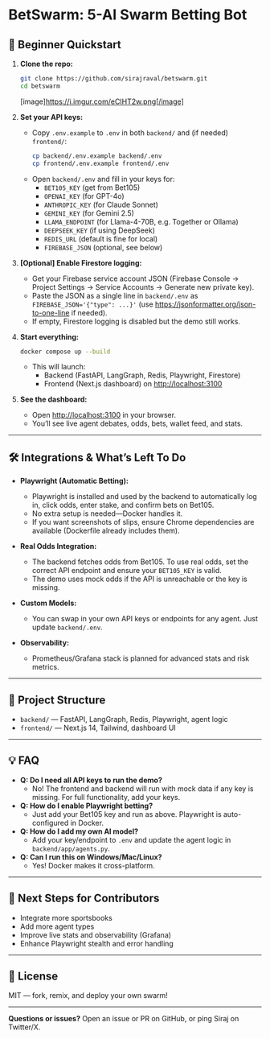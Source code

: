 # BetSwarm: 5-AI Swarm Betting Bot

## 🚀 Beginner Quickstart

1. **Clone the repo:**
   ```bash
   git clone https://github.com/sirajraval/betswarm.git
   cd betswarm
   ```

   [image]https://i.imgur.com/eCIHT2w.png[/image]

2. **Set your API keys:**
   - Copy `.env.example` to `.env` in both `backend/` and (if needed) `frontend/`:
     ```bash
     cp backend/.env.example backend/.env
     cp frontend/.env.example frontend/.env
     ```
   - Open `backend/.env` and fill in your keys for:
     - `BET105_KEY` (get from Bet105)
     - `OPENAI_KEY` (for GPT-4o)
     - `ANTHROPIC_KEY` (for Claude Sonnet)
     - `GEMINI_KEY` (for Gemini 2.5)
     - `LLAMA_ENDPOINT` (for Llama-4-70B, e.g. Together or Ollama)
     - `DEEPSEEK_KEY` (if using DeepSeek)
     - `REDIS_URL` (default is fine for local)
     - `FIREBASE_JSON` (optional, see below)

3. **[Optional] Enable Firestore logging:**
   - Get your Firebase service account JSON (Firebase Console → Project Settings → Service Accounts → Generate new private key).
   - Paste the JSON as a single line in `backend/.env` as `FIREBASE_JSON='{"type": ...}'` (use https://jsonformatter.org/json-to-one-line if needed).
   - If empty, Firestore logging is disabled but the demo still works.

4. **Start everything:**
   ```bash
   docker compose up --build
   ```
   - This will launch:
     - Backend (FastAPI, LangGraph, Redis, Playwright, Firestore)
     - Frontend (Next.js dashboard) on [http://localhost:3100](http://localhost:3100)

5. **See the dashboard:**
   - Open [http://localhost:3100](http://localhost:3100) in your browser.
   - You’ll see live agent debates, odds, bets, wallet feed, and stats.

---

## 🛠️ Integrations & What’s Left To Do

- **Playwright (Automatic Betting):**
  - Playwright is installed and used by the backend to automatically log in, click odds, enter stake, and confirm bets on Bet105.
  - No extra setup is needed—Docker handles it.
  - If you want screenshots of slips, ensure Chrome dependencies are available (Dockerfile already includes them).

- **Real Odds Integration:**
  - The backend fetches odds from Bet105. To use real odds, set the correct API endpoint and ensure your `BET105_KEY` is valid.
  - The demo uses mock odds if the API is unreachable or the key is missing.

- **Custom Models:**
  - You can swap in your own API keys or endpoints for any agent. Just update `backend/.env`.

- **Observability:**
  - Prometheus/Grafana stack is planned for advanced stats and risk metrics.

---

## 🧩 Project Structure

- `backend/` — FastAPI, LangGraph, Redis, Playwright, agent logic
- `frontend/` — Next.js 14, Tailwind, dashboard UI

---

## 💡 FAQ

- **Q: Do I need all API keys to run the demo?**
  - No! The frontend and backend will run with mock data if any key is missing. For full functionality, add your keys.
- **Q: How do I enable Playwright betting?**
  - Just add your Bet105 key and run as above. Playwright is auto-configured in Docker.
- **Q: How do I add my own AI model?**
  - Add your key/endpoint to `.env` and update the agent logic in `backend/app/agents.py`.
- **Q: Can I run this on Windows/Mac/Linux?**
  - Yes! Docker makes it cross-platform.

---

## 🏁 Next Steps for Contributors

- Integrate more sportsbooks
- Add more agent types
- Improve live stats and observability (Grafana)
- Enhance Playwright stealth and error handling

---

## 📜 License

MIT — fork, remix, and deploy your own swarm!

---

**Questions or issues?** Open an issue or PR on GitHub, or ping Siraj on Twitter/X.
